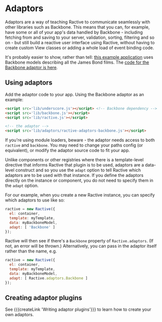 # Adaptors


Adaptors are a way of teaching Ractive to communicate seamlessly with other libraries such as Backbone. This means that you can, for example, have some or all of your app's data handled by Backbone - including fetching from and saving to your server, validation, sorting, filtering and so on - but still build a reactive user interface using Ractive, without having to create custom View classes or adding a whole load of event binding code.

It's probably easier to show, rather than tell: [this example application](http://examples.ractivejs.org/backbone) uses Backbone models describing all the James Bond films. The [code for the Backbone adaptor is here](https://github.com/ractivejs/ractive-adaptors-backbone).


Using adaptors
--------------

Add the adaptor code to your app. Using the Backbone adaptor as an example:

```html
<script src='lib/underscore.js'></script> <!-- Backbone dependency -->
<script src='lib/backbone.js'></script>
<script src='lib/ractive.js'></script>

<!-- the adaptor -->
<script src='lib/adaptors/ractive-adaptors-backbone.js'></script>
```

If you're using module loaders, beware - the adaptor needs access to both `ractive` and `backbone`. You may need to change your paths config (or equivalent), or modify the adaptor source code to fit your app.

Unlike components or other registries where there is a template-level directive that informs Ractive that plugin is to be used, adaptors are a data-level construct and so you use the `adapt` option to tell Ractive which adaptors are to be used with that instance. If you define the adaptors directly on the instance or component, you do not need to specify them in the `adapt` option.

For our example, when you create a new Ractive instance, you can specify which adaptors to use like so:

```js
ractive = new Ractive({
  el: container,
  template: myTemplate,
  data: myBackboneModel,
  adapt: [ 'Backbone' ]
});
```

Ractive will then see if there's a `Backbone` property of `Ractive.adaptors`. (If not, an error will be thrown.) Alternatively, you can pass in the adaptor itself rather than the name, e.g.

```js
ractive = new Ractive({
  el: container,
  template: myTemplate,
  data: myBackboneModel,
  adapt: [ Ractive.adaptors.Backbone ]
});
```

## Creating adaptor plugins

See {{{createLink 'Writing adaptor plugins'}}} to learn how to create your own adaptors.
